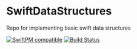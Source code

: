 # SwiftDataStructures
Repo for implementing basic swift data structures

[![SwiftPM compatible](https://img.shields.io/badge/SwiftPM-compatible-orange.svg)](#swift-package-manager)
[![Build Status](https://travis-ci.org/avriy/SwiftDataStructures.png)](https://travis-ci.org/avriy/SwiftDataStructures)

